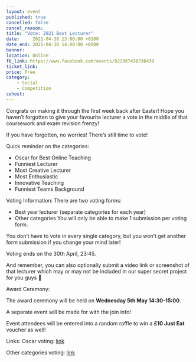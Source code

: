 ```yaml
---
layout: event
published: true
cancelled: false
cancel_reason:
title: "Vote: 2021 Best Lecturer"
date:     2021-04-30 13:00:00 +0100
date_end: 2021-04-30 14:00:00 +0100
banner:
location: Online
fb_link: https://www.facebook.com/events/821367438736439
ticket_link:
price: Free
category:
    - Social
    - Competition
cohost:
---
```

Congrats on making it through the first week back after Easter! Hope you haven’t forgotten to give your favourite lecturer a vote in the middle of that coursework and exam revision frenzy!

If you have forgotten, no worries! There’s still time to vote!

Quick reminder on the categories:
- Oscar for Best Online Teaching
- Funniest Lecturer
- Most Creative Lecturer
- Most Enthusiastic
- Innovative Teaching
- Funniest Teams Background


Voting Information:
There are two voting forms:
- Best year lecturer (separate categories for each year)
- Other categories
You will only be able to make 1 submission per voting form.

You don’t have to vote in every single category, but you won’t get another form submission if you change your mind later!

Voting ends on the 30th April, 23:45.

And remember, you can also optionally submit a video link or screenshot of that lecturer which may or may not be included in our super secret project for you guys 👀


Award Ceremony:

The award ceremony will be held on **Wednesday 5th May 14:30-15:00**.

A separate event will be made for with the join info!

Event attendees will be entered into a random raffle to win a **£10 Just Eat** voucher as well!


Links:
Oscar voting: [link](https://forms.office.com/responsepage.aspx?id=MH_ksn3NTkql2rGM8aQVGxgrBULCX4VDq4Uout4zqzlURFNVOEVLWkY4Rjg5WUlCRlIzWUNIRVFXUCQlQCN0PWcu)

Other categories voting: [link](https://forms.office.com/r/vGDhb9Zc4c)
